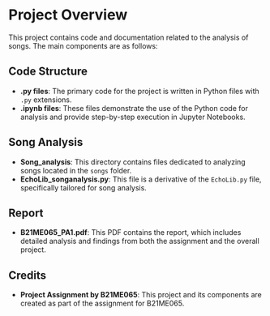 # Project Overview

This project contains code and documentation related to the analysis of songs. The main components are as follows:

## Code Structure

- **.py files**: The primary code for the project is written in Python files with `.py` extensions.
- **.ipynb files**: These files demonstrate the use of the Python code for analysis and provide step-by-step execution in Jupyter Notebooks.

## Song Analysis

- **Song_analysis**: This directory contains files dedicated to analyzing songs located in the `songs` folder.
- **EchoLib_songanalysis.py**: This file is a derivative of the `EchoLib.py` file, specifically tailored for song analysis.

## Report

- **B21ME065_PA1.pdf**: This PDF contains the report, which includes detailed analysis and findings from both the assignment and the overall project.

## Credits

- **Project Assignment by B21ME065**: This project and its components are created as part of the assignment for B21ME065.
